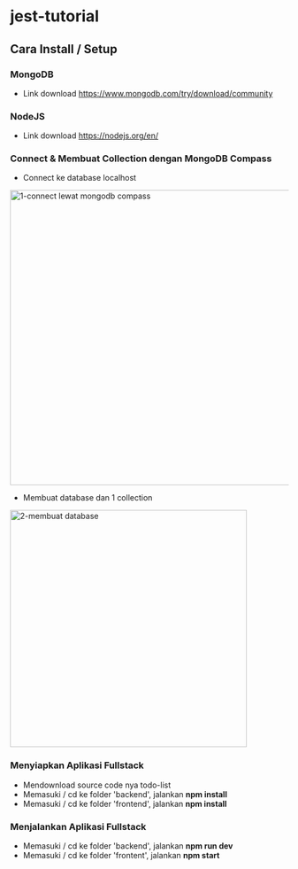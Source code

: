 # jest-tutorial

## Cara Install / Setup
### MongoDB
- Link download  https://www.mongodb.com/try/download/community
### NodeJS
- Link download https://nodejs.org/en/
### Connect & Membuat Collection dengan MongoDB Compass
- Connect ke database localhost
<img width="533" alt="1-connect lewat mongodb compass" src="https://user-images.githubusercontent.com/80917799/208159117-a55ed072-1da3-45fd-98e0-8c68d7233522.png">

- Membuat database dan 1 collection
<img width="428" alt="2-membuat database" src="https://user-images.githubusercontent.com/80917799/208159398-7f9822af-63eb-4836-9103-e58b6b742e4b.png">
 
### Menyiapkan Aplikasi Fullstack
- Mendownload source code nya todo-list
- Memasuki / cd ke folder 'backend', jalankan **npm install**
- Memasuki / cd ke folder 'frontend', jalankan **npm install**
###  Menjalankan Aplikasi Fullstack
- Memasuki / cd ke folder 'backend', jalankan **npm run dev**
- Memasuki / cd ke folder 'frontent', jalankan **npm start**

